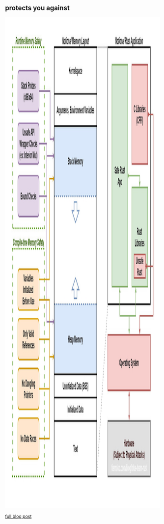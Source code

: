## protects you against

<img src="lib/images/rust-memory-safety.jpg" style="height:40vh"/>

[full blog post](https://tiemoko.com/blog/blue-team-rust/)